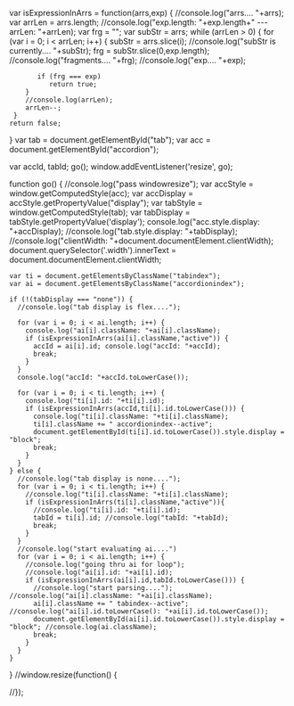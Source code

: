 var isExpressionInArrs = function(arrs,exp) {
     //console.log("arrs.... "+arrs);
     var arrLen = arrs.length;
     //console.log("exp.length: "+exp.length+" --- arrLen: "+arrLen);
    var frg = "";
     var subStr = arrs;
     while (arrLen > 0) {
        for (var i = 0; i < arrLen; i++) {
           subStr = arrs.slice(i);
           //console.log("subStr is currently.... "+subStr);
           frg = subStr.slice(0,exp.length);
           //console.log("fragments.... "+frg);
           //console.log("exp.... "+exp);
           
           if (frg === exp)
              return true;
        }      
        //console.log(arrLen);
        arrLen--;
     }
    return false;
  }
  var tab = document.getElementById("tab");
  var acc = document.getElementById("accordion");
  
  var accId, tabId;
  go();
  window.addEventListener('resize', go);
    
  function go() {
    //console.log("pass windowresize");
    var accStyle = window.getComputedStyle(acc);
    var accDisplay = accStyle.getPropertyValue("display");
    var tabStyle = window.getComputedStyle(tab);
    var tabDisplay = tabStyle.getPropertyValue('display');
    console.log("acc.style.display: "+accDisplay);
    //console.log("tab.style.display: "+tabDisplay);
    //console.log("clientWidth: "+document.documentElement.clientWidth);
    document.querySelector('.width').innerText = document.documentElement.clientWidth;

    var ti = document.getElementsByClassName("tabindex");  
    var ai = document.getElementsByClassName("accordionindex");

    if (!(tabDisplay === "none")) {
      //console.log("tab display is flex....");
      
      for (var i = 0; i < ai.length; i++) {
        console.log("ai[i].className: "+ai[i].className);
        if (isExpressionInArrs(ai[i].className,"active")) {
          accId = ai[i].id; console.log("accId: "+accId);
          break;
        }
      }
      console.log("accId: "+accId.toLowerCase());

      for (var i = 0; i < ti.length; i++) {
        console.log("ti[i].id: "+ti[i].id);
        if (isExpressionInArrs(accId,ti[i].id.toLowerCase())) {
          console.log("ti[i].className: "+ti[i].className);
          ti[i].className += " accordionindex--active";
          document.getElementById(ti[i].id.toLowerCase()).style.display = "block";
          break;
        }
      }
    } else {
      //console.log("tab display is none....");
      for (var i = 0; i < ti.length; i++) {
        //console.log("ti[i].className: "+ti[i].className);
        if (isExpressionInArrs(ti[i].className,"active")){
          //console.log("ti[i].id: "+ti[i].id);
          tabId = ti[i].id; //console.log("tabId: "+tabId);
          break;
        }
      }
      //console.log("start evaluating ai....")
      for (var i = 0; i < ai.length; i++) {
        //console.log("going thru ai for loop");
        //console.log("ai[i].id: "+ai[i].id);
        if (isExpressionInArrs(ai[i].id,tabId.toLowerCase())) {
          //console.log("start parsing...."); //console.log("ai[i].className: "+ai[i].className);
          ai[i].className += " tabindex--active"; //console.log("ai[i].id.toLowerCase(): "+ai[i].id.toLowerCase());
          document.getElementById(ai[i].id.toLowerCase()).style.display = "block"; //console.log(ai.className);
          break;
        }
      }
    }

  }
  //window.resize(function() {


  //});
